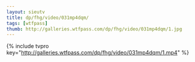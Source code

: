 ```yaml
--- 
layout: sieutv
title: dp/fhg/video/031mp4dqm/
tags: [wtfpass]
thumb: http://galleries.wtfpass.com/dp/fhg/video/031mp4dqm/1.jpg
---
```

{% include tvpro key="http://galleries.wtfpass.com/dp/fhg/video/031mp4dqm/1.mp4" %} 
